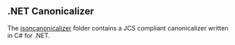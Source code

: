 ## .NET Canonicalizer

The [jsoncanonicalizer](jsoncanonicalizer)
folder contains a JCS compliant canonicalizer written in C# for .NET.
